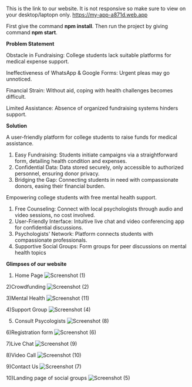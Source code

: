 This is the link to our website. It is not responsive so make sure to view on your desktop/laptopn only.
https://my-app-a871d.web.app


First give the command **npm install**.
Then run the project by giving command **npm start**.

**Problem Statement**

Obstacle in Fundraising: College students lack
suitable platforms for medical expense support.

Ineffectiveness of WhatsApp & Google Forms:
Urgent pleas may go unnoticed.

Financial Strain: Without aid, coping with health
challenges becomes difficult.

Limited Assistance: Absence of organized
fundraising systems hinders support.


**Solution**

A user-friendly platform for college students to raise funds for medical
assistance.

1. Easy Fundraising: Students initiate campaigns via a straightforward form, detailing health
condition and expenses.
2. Confidential Data: Data stored securely, only accessible to authorized personnel, ensuring
donor privacy.
3. Bridging the Gap: Connecting students in need with compassionate donors, easing their
financial burden.

Empowering college students with
free mental health support.

1. Free Counseling: Connect with local psychologists through
audio and video sessions, no cost involved.
2. User-Friendly Interface: Intuitive live chat and video
conferencing app for confidential discussions.
3. Psychologists' Network: Platform connects students with
compassionate professionals.
4. Supportive Social Groups: Form groups for peer discussions on
mental health topics

**Glimpses of our website**

1) Home Page
![Screenshot (1)](https://github.com/vilol-04/healthBridge/assets/112319597/d1761c33-4c0d-4c6d-87fd-439d89d148af)

2)Crowdfunding
![Screenshot (2)](https://github.com/vilol-04/healthBridge/assets/112319597/c98e3c13-aea4-46f9-bfb8-79ead6ce8585)

3)Mental Health
![Screenshot (11)](https://github.com/vilol-04/healthBridge/assets/112319597/5d89bd3c-6d34-4b46-a4f9-4df3a9e0d392)

4)Support Group
![Screenshot (4)](https://github.com/vilol-04/healthBridge/assets/112319597/d58861e2-8112-4c36-adb6-c87e95ec85f7)

5) Consult Psycologists
![Screenshot (8)](https://github.com/vilol-04/healthBridge/assets/112319597/e380547c-f3c0-47cb-89e2-cc102d723f90)

6)Registration form
![Screenshot (6)](https://github.com/vilol-04/healthBridge/assets/112319597/41edac68-b16e-4916-bb87-6e815079eea0)

7)Live Chat
![Screenshot (9)](https://github.com/vilol-04/healthBridge/assets/112319597/9001aabb-e700-45e6-811e-0ba61de7517a)

8)Video Call
![Screenshot (10)](https://github.com/vilol-04/healthBridge/assets/112319597/8726bcbf-1a46-4820-b673-ad09d8086e22)

9)Contact Us
![Screenshot (7)](https://github.com/vilol-04/healthBridge/assets/112319597/d7672bc4-9419-4279-ae14-0d2824a4c871)

10)Landing page of social groups
![Screenshot (5)](https://github.com/vilol-04/healthBridge/assets/112319597/9a41f5a9-1990-48e6-a387-0533519a69da)

